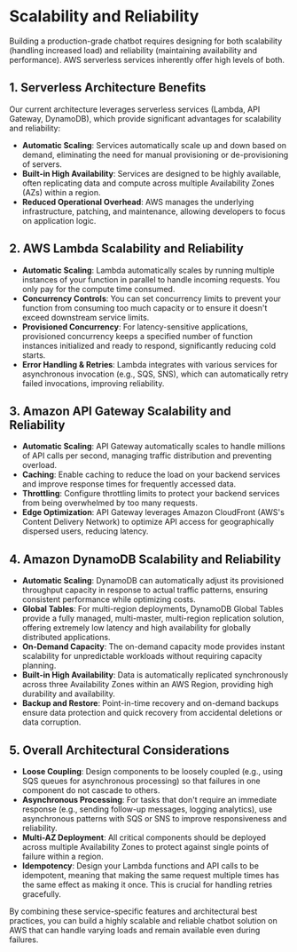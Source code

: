 # Scalability and Reliability

Building a production-grade chatbot requires designing for both scalability (handling increased load) and reliability (maintaining availability and performance). AWS serverless services inherently offer high levels of both.

## 1. Serverless Architecture Benefits

Our current architecture leverages serverless services (Lambda, API Gateway, DynamoDB), which provide significant advantages for scalability and reliability:

-   **Automatic Scaling**: Services automatically scale up and down based on demand, eliminating the need for manual provisioning or de-provisioning of servers.
-   **Built-in High Availability**: Services are designed to be highly available, often replicating data and compute across multiple Availability Zones (AZs) within a region.
-   **Reduced Operational Overhead**: AWS manages the underlying infrastructure, patching, and maintenance, allowing developers to focus on application logic.

## 2. AWS Lambda Scalability and Reliability

-   **Automatic Scaling**: Lambda automatically scales by running multiple instances of your function in parallel to handle incoming requests. You only pay for the compute time consumed.
-   **Concurrency Controls**: You can set concurrency limits to prevent your function from consuming too much capacity or to ensure it doesn't exceed downstream service limits.
-   **Provisioned Concurrency**: For latency-sensitive applications, provisioned concurrency keeps a specified number of function instances initialized and ready to respond, significantly reducing cold starts.
-   **Error Handling & Retries**: Lambda integrates with various services for asynchronous invocation (e.g., SQS, SNS), which can automatically retry failed invocations, improving reliability.

## 3. Amazon API Gateway Scalability and Reliability

-   **Automatic Scaling**: API Gateway automatically scales to handle millions of API calls per second, managing traffic distribution and preventing overload.
-   **Caching**: Enable caching to reduce the load on your backend services and improve response times for frequently accessed data.
-   **Throttling**: Configure throttling limits to protect your backend services from being overwhelmed by too many requests.
-   **Edge Optimization**: API Gateway leverages Amazon CloudFront (AWS's Content Delivery Network) to optimize API access for geographically dispersed users, reducing latency.

## 4. Amazon DynamoDB Scalability and Reliability

-   **Automatic Scaling**: DynamoDB can automatically adjust its provisioned throughput capacity in response to actual traffic patterns, ensuring consistent performance while optimizing costs.
-   **Global Tables**: For multi-region deployments, DynamoDB Global Tables provide a fully managed, multi-master, multi-region replication solution, offering extremely low latency and high availability for globally distributed applications.
-   **On-Demand Capacity**: The on-demand capacity mode provides instant scalability for unpredictable workloads without requiring capacity planning.
-   **Built-in High Availability**: Data is automatically replicated synchronously across three Availability Zones within an AWS Region, providing high durability and availability.
-   **Backup and Restore**: Point-in-time recovery and on-demand backups ensure data protection and quick recovery from accidental deletions or data corruption.

## 5. Overall Architectural Considerations

-   **Loose Coupling**: Design components to be loosely coupled (e.g., using SQS queues for asynchronous processing) so that failures in one component do not cascade to others.
-   **Asynchronous Processing**: For tasks that don't require an immediate response (e.g., sending follow-up messages, logging analytics), use asynchronous patterns with SQS or SNS to improve responsiveness and reliability.
-   **Multi-AZ Deployment**: All critical components should be deployed across multiple Availability Zones to protect against single points of failure within a region.
-   **Idempotency**: Design your Lambda functions and API calls to be idempotent, meaning that making the same request multiple times has the same effect as making it once. This is crucial for handling retries gracefully.

By combining these service-specific features and architectural best practices, you can build a highly scalable and reliable chatbot solution on AWS that can handle varying loads and remain available even during failures.
